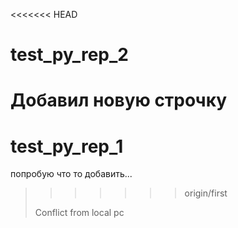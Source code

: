 <<<<<<< HEAD
# test_py_rep_2

Добавил новую строчку
=======

# test_py_rep_1

попробую что то добавить...
>>>>>>> origin/first
> 
> Conflict from local pc
